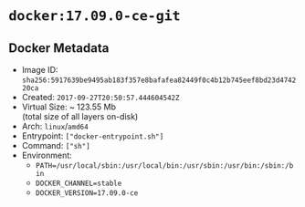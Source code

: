 # `docker:17.09.0-ce-git`

## Docker Metadata

- Image ID: `sha256:5917639be9495ab183f357e8bafafea82449f0c4b12b745eef8bd23d474220ca`
- Created: `2017-09-27T20:50:57.444604542Z`
- Virtual Size: ~ 123.55 Mb  
  (total size of all layers on-disk)
- Arch: `linux`/`amd64`
- Entrypoint: `["docker-entrypoint.sh"]`
- Command: `["sh"]`
- Environment:
  - `PATH=/usr/local/sbin:/usr/local/bin:/usr/sbin:/usr/bin:/sbin:/bin`
  - `DOCKER_CHANNEL=stable`
  - `DOCKER_VERSION=17.09.0-ce`
